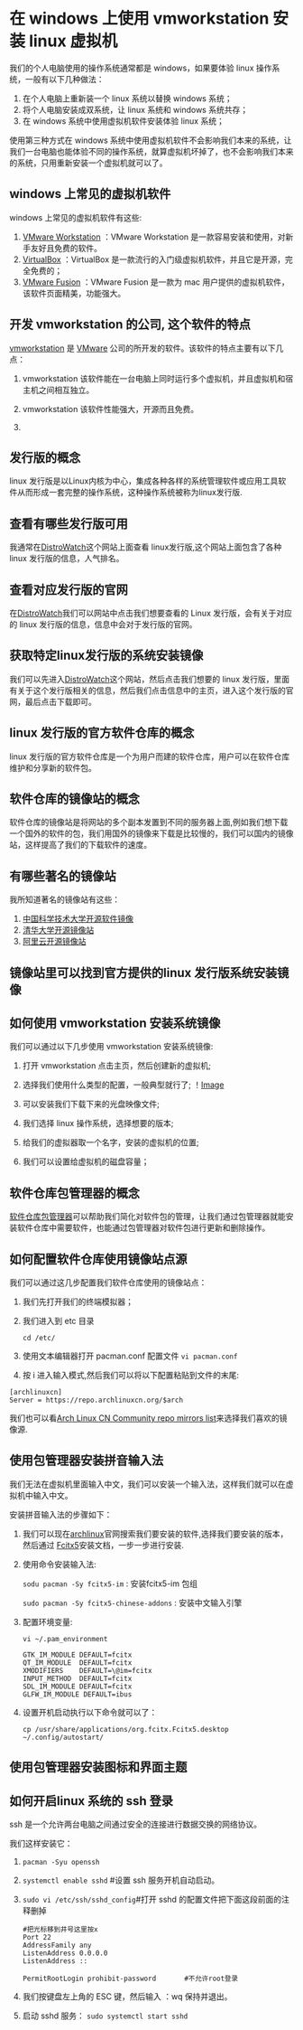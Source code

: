 # 在 windows 上使用 vmworkstation 安装 linux 虚拟机

我们的个人电脑使用的操作系统通常都是 windows，如果要体验 linux 操作系统，一般有以下几种做法：

1. 在个人电脑上重新装一个 linux 系统以替换 windows 系统；
2. 将个人电脑安装成双系统，让 linux 系统和 windows 系统共存；
3. 在 windows 系统中使用虚拟机软件安装体验 linux 系统；

使用第三种方式在 windows 系统中使用虚拟机软件不会影响我们本来的系统，让我们一台电脑也能体验不同的操作系统，就算虚拟机坏掉了，也不会影响我们本来的系统，只用重新安装一个虚拟机就可以了。

## windows 上常见的虚拟机软件

windows 上常见的虚拟机软件有这些:

1. [VMware Workstation](https://www.vmware.com/cn/products/workstation-pro.html) ：VMware Workstation 是一款容易安装和使用，对新手友好且免费的软件。
2. [VirtualBox](https://www.virtualbox.org/) ：VirtualBox 是一款流行的入门级虚拟机软件，并且它是开源，完全免费的；
3. [VMware Fusion](https://www.vmware.com/products/fusion.html) ：VMware Fusion 是一款为 mac 用户提供的虚拟机软件，该软件页面精美，功能强大。

## 开发 vmworkstation 的公司, 这个软件的特点

[vmworkstation](https://www.vmware.com/cn/products/workstation-pro.html) 是 [VMware](https://www.vmware.com/hk.html) 公司的所开发的软件。该软件的特点主要有以下几点：

1. vmworkstation  该软件能在一台电脑上同时运行多个虚拟机，并且虚拟机和宿主机之间相互独立。

2. vmworkstation  该软件性能强大，开源而且免费。

3.

## 发行版的概念

linux 发行版是以Linux内核为中心，集成各种各样的系统管理软件或应用工具软件从而形成一套完整的操作系统，这种操作系统被称为linux发行版.

## 查看有哪些发行版可用

我通常在[DistroWatch](https://distrowatch.com/)这个网站上面查看 linux发行版,这个网站上面包含了各种 linux 发行版的信息，人气排名。

## 查看对应发行版的官网

在[DistroWatch](https://distrowatch.com/)我们可以网站中点击我们想要查看的 Linux 发行版，会有关于对应的 linux 发行版的信息，信息中会对于发行版的官网。

## 获取特定linux发行版的系统安装镜像

我们可以先进入[DistroWatch](https://distrowatch.com/)这个网站，然后点击我们想要的 linux 发行版，里面有关于这个发行版相关的信息，然后我们点击信息中的主页，进入这个发行版的官网，最后点击下载即可。

## linux 发行版的官方软件仓库的概念

linux 发行版的官方软件仓库是一个为用户而建的软件仓库，用户可以在软件仓库维护和分享新的软件包。

## 软件仓库的镜像站的概念

软件仓库的镜像站是将网站的多个副本发置到不同的服务器上面,例如我们想下载一个国外的软件的包，我们用国外的镜像来下载是比较慢的，我们可以国内的镜像站，这样提高了我们的下载软件的速度。

## 有哪些著名的镜像站

我所知道著名的镜像站有这些：

1. [中国科学技术大学开源软件镜像](https://mirrors.ustc.edu.cn/)
2. [清华大学开源镜像站](https://mirrors.tuna.tsinghua.edu.cn/)
3. [阿里云开源镜像站](https://developer.aliyun.com/mirror/)

## 镜像站里可以找到官方提供的linux 发行版系统安装镜像

## 如何使用 vmworkstation 安装系统镜像

我们可以通过以下几步使用 vmworkstation 安装系统镜像:

1. 打开 vmworkstation 点击主页，然后创建新的虚拟机;

2. 选择我们使用什么类型的配置，一般典型就行了;
！[Image](https://github.com/vastyoung/daily/blob/master/static/linux_01.jpg)

3. 可以安装我们下载下来的光盘映像文件;

4. 我们选择 linux 操作系统，选择想要的版本;

5. 给我们的虚拟器取一个名字，安装的虚拟机的位置;

6. 我们可以设置给虚拟机的磁盘容量；

## 软件仓库包管理器的概念

[软件仓库包管理器](https://wiki.archlinux.org/title/Pacman_(%E7%AE%80%E4%BD%93%E4%B8%AD%E6%96%87))可以帮助我们简化对软件包的管理，让我们通过包管理器就能安装软件仓库中需要软件，也能通过包管理器对软件包进行更新和删除操作。

## 如何配置软件仓库使用镜像站点源

我们可以通过这几步配置我们软件仓库使用的镜像站点：

1. 我们先打开我们的终端模拟器；

2. 我们进入到 etc 目录

    `cd /etc/`

3. 使用文本编辑器打开 pacman.conf 配置文件
    `vi pacman.conf`

4. 按 i 进入输入模式,然后我们可以将以下配置粘贴到文件的末尾:

```test
[archlinuxcn]
Server = https://repo.archlinuxcn.org/$arch
```

我们也可以看[Arch Linux CN Community repo mirrors list](https://github.com/archlinuxcn/mirrorlist-repo#arch-linux-cn-community-repo-mirrors-list)来选择我们喜欢的镜像源.

## 使用包管理器安装拼音输入法

我们无法在虚拟机里面输入中文，我们可以安装一个输入法，这样我们就可以在虚拟机中输入中文。

安装拼音输入法的步骤如下：

1. 我们可以现在[archlinux](https://archlinux.org/)官网搜索我们要安装的软件,选择我们要安装的版本，然后通过 [Fcitx5](https://wiki.archlinux.org/title/Fcitx5_(%E7%AE%80%E4%BD%93%E4%B8%AD%E6%96%87)#%E5%AE%89%E8%A3%85)安装文档，一步一步进行安装.

2. 使用命令安装输入法:

    `sodu pacman -Sy fcitx5-im` : 安装fcitx5-im 包组

    `sudo pacman -Sy fcitx5-chinese-addons` : 安装中文输入引擎

3. 配置环境变量:

    ```test
    vi ~/.pam_environment

    GTK_IM_MODULE DEFAULT=fcitx
    QT_IM_MODULE  DEFAULT=fcitx
    XMODIFIERS    DEFAULT=\@im=fcitx
    INPUT_METHOD  DEFAULT=fcitx
    SDL_IM_MODULE DEFAULT=fcitx
    GLFW_IM_MODULE DEFAULT=ibus
    ```

4. 设置开机启动执行以下命令就可以了：

    `cp /usr/share/applications/org.fcitx.Fcitx5.desktop ~/.config/autostart/`

## 使用包管理器安装图标和界面主题

## 如何开启linux 系统的 ssh 登录

ssh 是一个允许两台电脑之间通过安全的连接进行数据交换的网络协议。

我们这样安装它：

1. `pacman -Syu openssh`

2. `systemctl enable sshd` #设置 ssh 服务开机自动启动。

3. `sudo vi /etc/ssh/sshd_config`#打开 sshd 的配置文件把下面这段前面的注释删掉

    ```tets
    #把光标移到井号这里按x
    Port 22
    AddressFamily any
    ListenAddress 0.0.0.0
    ListenAddress ::

    PermitRootLogin prohibit-password       #不允许root登录
    ```

4. 我们按键盘左上角的 ESC 键，然后输入 ：wq 保持并退出。

5. 启动 sshd 服务：
    `sudo systemctl start sshd`
